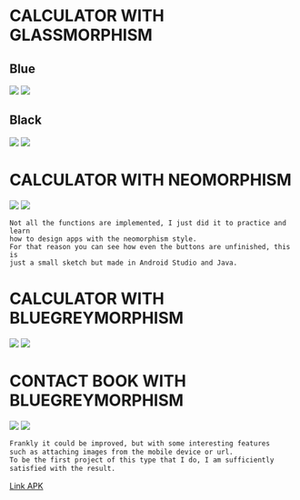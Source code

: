 #
# CALCULATOR WITH GLASSMORPHISM
## Blue
![](https://github.com/DamianPyCoder/Apps_in_Glassmorphism_Neomorphism_Greyphism/blob/main/Screenshots/1g.png)
![](https://github.com/DamianPyCoder/App_in_Glassmorphism_Neomorphism_Greyphism/blob/main/Screenshots/g2.png)


## Black
![](https://github.com/DamianPyCoder/App_in_Glassmorphism_Neomorphism_Greyphism/blob/main/Screenshots/g5.png)
![](https://github.com/DamianPyCoder/App_in_Glassmorphism_Neomorphism_Greyphism/blob/main/Screenshots/g6.png)




#
# CALCULATOR WITH NEOMORPHISM
![](https://github.com/DamianPyCoder/Apps_in_Glassmorphism_Neomorphism_Greyphism/blob/main/Screenshots/1a.jpg)
![](https://github.com/DamianPyCoder/Apps_in_Glassmorphism_Neomorphism_Greyphism/blob/main/Screenshots/2a.jpg)

```
Not all the functions are implemented, I just did it to practice and learn 
how to design apps with the neomorphism style. 
For that reason you can see how even the buttons are unfinished, this is 
just a small sketch but made in Android Studio and Java.
```



#
# CALCULATOR WITH BLUEGREYMORPHISM
![](https://github.com/DamianPyCoder/Apps_in_Glassmorphism_Neomorphism_Greyphism/blob/main/Screenshots/3a.jpg)
![](https://github.com/DamianPyCoder/Apps_in_Glassmorphism_Neomorphism_Greyphism/blob/main/Screenshots/5a.jpg)




#
# CONTACT BOOK WITH BLUEGREYMORPHISM


![](https://github.com/DamianPyCoder/App_in_Glassmorphism_Neomorphism_Greyphism/blob/main/Screenshots/adressContactsBluegreymorph/spidyB.jpg)
![](https://github.com/DamianPyCoder/App_in_Glassmorphism_Neomorphism_Greyphism/blob/main/Screenshots/adressContactsBluegreymorph/a3a.jpg)


```diff
Frankly it could be improved, but with some interesting features 
such as attaching images from the mobile device or url. 
To be the first project of this type that I do, I am sufficiently 
satisfied with the result.
``` 
[Link APK](https://github.com/DamianPyCoder/App_in_Glassmorphism_Neomorphism_Greyphism/blob/main/code/app-addresscontacts-bluegrey.apk)

